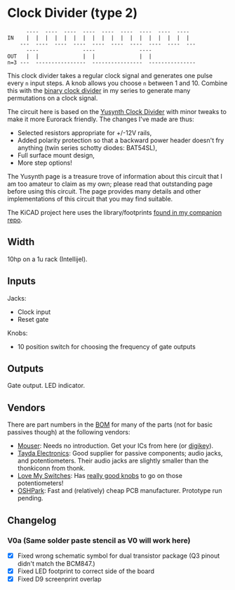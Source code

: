 # Clock Divider (type 2)

```
      ----  ----  ----  ----  ----  ----  ----  ----  ----
IN    |  |  |  |  |  |  |  |  |  |  |  |  |  |  |  |  |  |
    ---  ----  ----  ----  ----  ----  ----  ----  ----  ---
      ----              ----              ----
OUT   |  |              |  |              |  |
n=3 ---  ----------------  ----------------  ---------------
```

This clock divider takes a regular clock signal and generates one pulse every `n` input steps. A knob allows you choose `n` between 1 and 10. Combine this with the [binary clock divider](https://www.github.com/thismatters/EurorackClockDiv/) in my series to generate many permutations on a clock signal.

The circuit here is based on the [Yusynth Clock Divider](https://yusynth.net/Modular/EN/DIVIDER/index.html) with minor tweaks to make it more Eurorack friendly. The changes I've made are thus:
* Selected resistors appropriate for +/-12V rails,
* Added polarity protection so that a backward power header doesn't fry anything (twin series schotty diodes: BAT54SL),
* Full surface mount design,
* More step options!

The Yusynth page is a treasure trove of information about this circuit that I am too amateur to claim as my own; please read that outstanding page before using this circuit. The page provides many details and other implementations of this circuit that you may find suitable.

The KiCAD project here uses the library/footprints [found in my companion repo](https://github.com/thismatters/EurorackKiCAD).


## Width

10hp on a 1u rack (Intellijel).

## Inputs

Jacks:
- Clock input
- Reset gate

Knobs:
- 10 position switch for choosing the frequency of gate outputs

## Outputs

Gate output. LED indicator.

## Vendors

There are part numbers in the [BOM](clkdiv2.csv) for many of the parts (not for basic passives though) at the following vendors:

* [Mouser](https://www.mouser.com): Needs no introduction. Get your ICs from here (or [digikey](https://www.digikey.com)).
* [Tayda Electronics](https://www.taydaelectronics.com/): Good supplier for passive components; audio jacks, and potentiometers. Their audio jacks are slightly smaller than the thonkiconn from thonk.
* [Love My Switches](https://lovemyswitches.com/): Has [really good knobs](https://lovemyswitches.com/anodized-aluminum-knob-the-lo-fi-1-4-smooth-shaft-12-5mm-od/) to go on those potentiometers!
* [OSHPark](https://oshpark.com/): Fast and (relatively) cheap PCB manufacturer. Prototype run pending.


## Changelog

### V0a (Same solder paste stencil as V0 will work here)
- [x] Fixed wrong schematic symbol for dual transistor package (Q3 pinout didn't match the BCM847.)
- [x] Fixed LED footprint to correct side of the board
- [x] Fixed D9 screenprint overlap